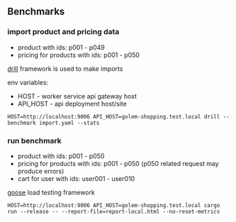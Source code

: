 ## Benchmarks

### import product and pricing data

* product with ids: p001 - p049
* pricing for products with ids: p001 - p050

[drill](https://github.com/fcsonline/drill) framework is used to make imports

env variables:
* HOST - worker service api gateway host
* API_HOST - api deployment host/site

```
HOST=http://localhost:9006 API_HOST=golem-shopping.test.local drill --benchmark import.yaml --stats
```

### run benchmark

* product with ids: p001 - p050
* pricing for products with ids: p001 - p050 (p050 related request may produce errors)
* cart for user with ids: user001 - user010

[goose](https://github.com/tag1consulting/goose) load testing framework

```
HOST=http://localhost:9006 API_HOST=golem-shopping.test.local cargo run --release -- --report-file=report-local.html --no-reset-metrics
```